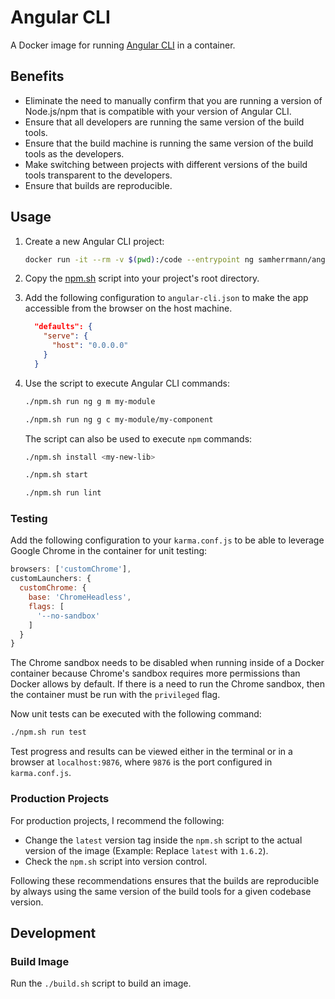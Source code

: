 # Angular CLI
A Docker image for running [Angular CLI](https://github.com/angular/angular-cli)
in a container.
## Benefits
* Eliminate the need to manually confirm that you are running a version of
  Node.js/npm that is compatible with your version of Angular CLI.
* Ensure that all developers are running the same version of the build tools.
* Ensure that the build machine is running the same version of the build tools as the developers.
* Make switching between projects with different versions of the build tools transparent to the developers.
* Ensure that builds are reproducible.

## Usage
1. Create a new Angular CLI project:
    ```sh
    docker run -it --rm -v $(pwd):/code --entrypoint ng samherrmann/angular-cli new my-app
    ```

2. Copy the [npm.sh](npm.sh) script into your project's root directory.

3. Add the following configuration to `angular-cli.json` to make the app
   accessible from the browser on the host machine.
    ```json
      "defaults": {
        "serve": {
          "host": "0.0.0.0"
        }
      }
    ```

4. Use the script to execute Angular CLI commands:
    ```sh
    ./npm.sh run ng g m my-module
    ```
    ```sh
    ./npm.sh run ng g c my-module/my-component
    ```

    The script can also be used to execute `npm` commands:
    ```sh
    ./npm.sh install <my-new-lib>
    ```
    ```sh
    ./npm.sh start
    ```
    ```sh
    ./npm.sh run lint
    ```

### Testing
Add the following configuration to your `karma.conf.js` to be able to leverage
Google Chrome in the container for unit testing:

```js
browsers: ['customChrome'],
customLaunchers: {
  customChrome: {
    base: 'ChromeHeadless',
    flags: [
      '--no-sandbox'
    ]
  }
}
```
The Chrome sandbox needs to be disabled when running inside of a Docker
container because Chrome's sandbox requires more permissions than Docker allows
by default. If there is a need to run the Chrome sandbox, then the container
must be run with the `privileged` flag.

Now unit tests can be executed with the following command:
```sh
./npm.sh run test
```
Test progress and results can be viewed either in the terminal or in a browser
at `localhost:9876`, where `9876` is the port configured in `karma.conf.js`.

### Production Projects
For production projects, I recommend the following:

* Change the `latest` version tag inside the `npm.sh` script to the actual
  version of the image (Example: Replace `latest` with `1.6.2`).
* Check the `npm.sh` script into version control.

Following these recommendations ensures that the builds are reproducible by
always using the same version of the build tools for a given codebase version.

## Development
### Build Image
Run the `./build.sh` script to build an image.
